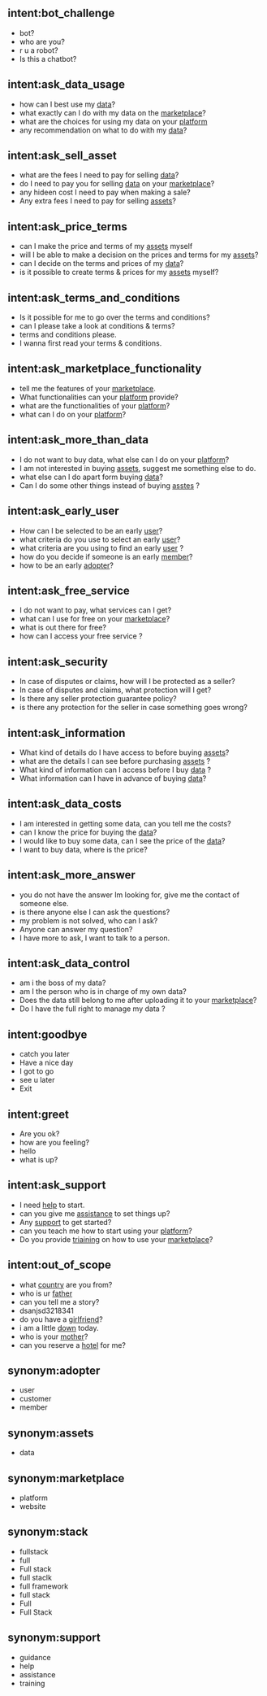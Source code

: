 ## intent:bot_challenge
- bot?
- who are you?
- r u a robot?
- Is this a chatbot?

## intent:ask_data_usage
- how can I best use my [data](property)?
- what exactly can I do with my data on the [marketplace](place)?
- what are the choices for using my data on your [platform](place)
- any recommendation on what to do with my [data](property)?

## intent:ask_sell_asset
- what are the fees I need to pay for selling [data](property)?
- do I need to pay you for selling [data](property) on your [marketplace](place)?
- any hideen cost I need to pay when making a sale?
- Any extra fees I need to pay for selling [assets](property)?

## intent:ask_price_terms
- can I make the price and terms of my [assets](property) myself
- will I be able to make a decision on the prices and terms for my [assets](property)?
- can I decide on the terms and prices of my [data](property)?
- is it possible to create terms & prices for my [assets](property) myself?

## intent:ask_terms_and_conditions
- Is it possible for me to go over the terms and conditions?
- can I please take a look at conditions & terms?
- terms and conditions please.
- I wanna first read your terms & conditions.

## intent:ask_marketplace_functionality
- tell me the features of your [marketplace](place).
- What functionalities can your [platform](place) provide?
- what are the functionalities of your [platform](place)?
- what can I do on your [platform](place)?

## intent:ask_more_than_data
- I do not want to buy data, what else can I do on your [platform](place)?
- I am not interested in buying [assets](property), suggest me something else to do.
- what else can I do apart form buying [data](property)?
- Can I do some other things instead of buying [asstes](property) ?

## intent:ask_early_user
- How can I be selected to be an early [user](customer)?
- what criteria do you use to select an early [user](customer)?
- what criteria are you using to find an early [user](customer) ?
- how do you decide if someone is an early [member](customer)?
- how to be an early [adopter](customer)?

## intent:ask_free_service
- I do not want to pay, what services can I get?
- what can I use for free on your [marketplace](place)?
- what is out there for free?
- how can I access your free service ?

## intent:ask_security
- In case of disputes or claims, how will I be protected as a seller?
- In case of disputes and claims, what protection will I get?
- Is there any seller protection guarantee policy?
- is there any protection for the seller in case something goes wrong?

## intent:ask_information
- What kind of details do I have access to before buying [assets](property)?
- what are the details I can see before purchasing [assets](property) ?
- What kind of information can I access before I buy [data](property) ?
- What information can I have in advance of buying [data](property)?

## intent:ask_data_costs
- I am interested in getting some data, can you tell me the costs?
- can I know the price for buying the [data](property)?
- I would like to buy some data, can I see the price of the [data](property)?
- I want to buy data, where is the price?

## intent:ask_more_answer
- you do not have the answer Im looking for, give me the contact of someone else.
- is there anyone else I can ask the questions?
- my problem is not solved, who can I ask?
- Anyone can answer my question?
- I have more to ask, I want to talk to a person.

## intent:ask_data_control
- am i the boss of my data?
- am I the person who is in charge of my own data?
- Does the data still belong to me after uploading it to your [marketplace](place)?
- Do I have the full right to manage my data ?

## intent:goodbye
- catch you later
- Have a nice day
- I got to go
- see u later
- Exit

## intent:greet
- Are you ok?
- how are you feeling?
- hello
- what is up?

## intent:ask_support
- I need [help](support_topio) to start.
- can you give me [assistance](support_topio) to set things up?
- Any [support](support_topio) to get started?
- can you teach me how to start using your [platform](place)?
- Do you provide [triaining](support_topio) on how to use your [marketplace](place)?

## intent:out_of_scope
- what [country](information) are you from?
- who is ur [father](relation)
- can you tell me a story?
- dsanjsd3218341
- do you have a [girlfriend](relation)?
- i am a little [down](mood) today.
- who is your [mother](relation)?
- can you reserve a [hotel](service) for me?

## synonym:adopter
- user
- customer
- member

## synonym:assets
- data

## synonym:marketplace
- platform
- website

## synonym:stack
- fullstack
- full
- Full stack
- full staclk
- full framework
- full stack
- Full
- Full Stack

## synonym:support
- guidance
- help
- assistance
- training

